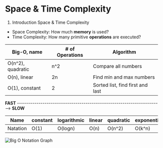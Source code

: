 # Space & Time Complexity

1. Introduction Space & Time Complexity

- Space Complexity: How much **memory** is used?
- Time Complexity: How many primitive **operations** are executed?

| Big-O, name       | # of Operations | Algorithm                        |
| ----------------- | --------------- | -------------------------------- |
| O(n^2), quadratic | n^2             | Compare all numbers              |
| O(n), linear      | 2n              | Find min and max numbers         |
| O(1), constant    | 2               | Sorted list, find first and last |

**FAST** --------------------------------------------------------------------------> **SLOW**

| Name     | constant | logarithmic | linear | quadratic | exponential |
| -------- | -------- | ----------- | ------ | --------- | ----------- |
| Natation | O(1)     | O(logn)     | O(n)   | O(n^2)    | O(k^n)      |

![Big O Notation Graph]()
